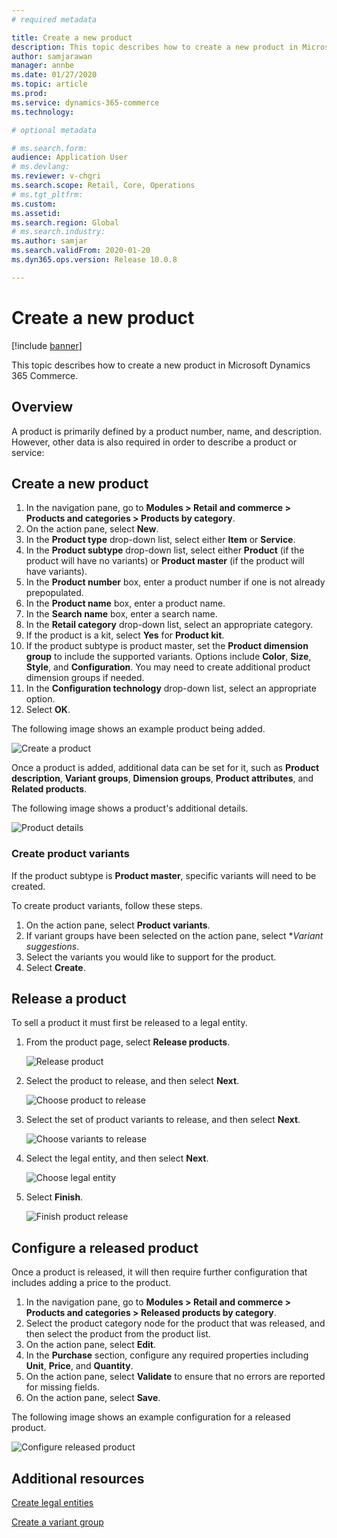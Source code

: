 ```yaml
---
# required metadata

title: Create a new product
description: This topic describes how to create a new product in Microsoft Dynamics 365 Commerce.
author: samjarawan
manager: annbe
ms.date: 01/27/2020
ms.topic: article
ms.prod: 
ms.service: dynamics-365-commerce
ms.technology: 

# optional metadata

# ms.search.form: 
audience: Application User
# ms.devlang: 
ms.reviewer: v-chgri
ms.search.scope: Retail, Core, Operations
# ms.tgt_pltfrm: 
ms.custom: 
ms.assetid: 
ms.search.region: Global
# ms.search.industry: 
ms.author: samjar
ms.search.validFrom: 2020-01-20
ms.dyn365.ops.version: Release 10.0.8

---
```

# Create a new product


[!include [banner](includes/banner.md)]

This topic describes how to create a new product in Microsoft Dynamics 365 Commerce.

## Overview

A product is primarily defined by a product number, name, and description. However, other data is also required in order to describe a product or service:

## Create a new product

1. In the navigation pane, go to **Modules \> Retail and commerce \> Products and categories \> Products by category**.
1. On the action pane, select **New**.
1. In the **Product type** drop-down list, select either **Item** or **Service**.
1. In the **Product subtype** drop-down list, select either **Product** (if the product will have no variants) or **Product master** (if the product will have variants).
1. In the **Product number** box, enter a product number if one is not already prepopulated.
1. In the **Product name** box, enter a product name.
1. In the **Search name** box, enter a search name.
1. In the **Retail category** drop-down list, select an appropriate category.
1. If the product is a kit, select **Yes** for **Product kit**.
1. If the product subtype is product master, set the **Product dimension group** to include the supported variants. Options include **Color**, **Size**, **Style**, and **Configuration**. You may need to create additional product dimension groups if needed.
1. In the **Configuration technology** drop-down list, select an appropriate option.
1. Select **OK**.

The following image shows an example product being added.

![Create a product](media/create-new-product.png)

Once a product is added, additional data can be set for it, such as **Product description**, **Variant groups**, **Dimension groups**, **Product attributes**, and **Related products**.

The following image shows a product's additional details.

![Product details](media/create-new-product-2.png)

### Create product variants

If the product subtype is **Product master**, specific variants will need to be created. 

To create product variants, follow these steps.

1. On the action pane, select **Product variants**.
1. If variant groups have been selected on the action pane, select **Variant suggestions*.
1. Select the variants you would like to support for the product.
1. Select **Create**.

## Release a product

To sell a product it must first be released to a legal entity.

1. From the product page, select **Release products**.

    ![Release product](media/create-new-product-3.png)

1. Select the product to release, and then select **Next**.

    ![Choose product to release](media/create-new-product-4.png)

1. Select the set of product variants to release, and then select **Next**.

    ![Choose variants to release](media/create-new-product-5.png)

1. Select the legal entity, and then select **Next**.

    ![Choose legal entity](media/create-new-product-6.png)

1. Select **Finish**.

    ![Finish product release](media/create-new-product-7.png)

## Configure a released product

Once a product is released, it will then require further configuration that includes adding a price to the product.

1. In the navigation pane, go to **Modules \> Retail and commerce \> Products and categories \> Released products by category**.
1. Select the product category node for the product that was released, and then select the product from the product list.
1. On the action pane, select **Edit**.
1. In the **Purchase** section, configure any required properties including **Unit**, **Price**,  and **Quantity**.
1. On the action pane, select **Validate** to ensure that no errors are reported for missing fields.
1. On the action pane, select **Save**.

The following image shows an example configuration for a released product.

![Configure released product](media/create-new-product-8.png)

## Additional resources

[Create legal entities](channels-legal-entities.md)

[Create a variant group](create-variant-group.md) 

